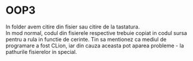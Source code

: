 # OOP3
In folder avem citire din fisier sau citire de la tastatura.\
In mod normal, codul din fisierele respective trebuie copiat in codul sursa pentru a rula in functie de cerinte.
Tin sa mentionez ca mediul de programare a fost CLion, iar din cauza aceasta pot aparea probleme - la pathurile fisierelor in special.
